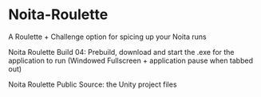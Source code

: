 # Noita-Roulette
A Roulette + Challenge option for spicing up your Noita runs

Noita Roulette Build 04:
Prebuild, download and start the .exe for the application to run 
(Windowed Fullscreen + application pause when tabbed out)

Noita Roulette Public Source:
the Unity project files
